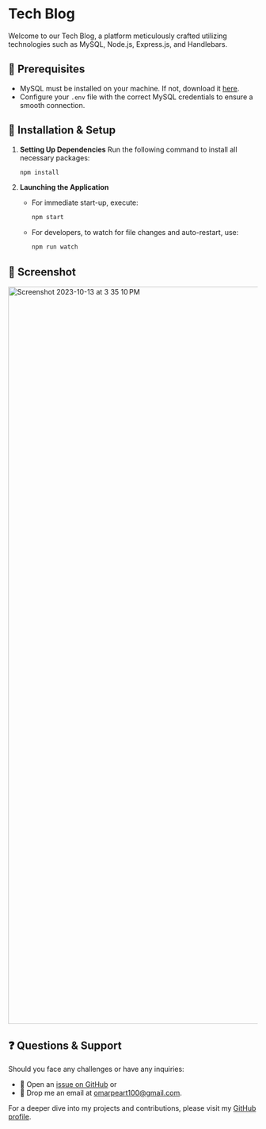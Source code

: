 
# Tech Blog

Welcome to our Tech Blog, a platform meticulously crafted utilizing technologies such as MySQL, Node.js, Express.js, and Handlebars.

## 📌 Prerequisites
- MySQL must be installed on your machine. If not, download it [here](https://dev.mysql.com/downloads/).
- Configure your `.env` file with the correct MySQL credentials to ensure a smooth connection.

## 🚀 Installation & Setup

1. **Setting Up Dependencies**
    Run the following command to install all necessary packages:
    ```bash 
    npm install 
    ```

2. **Launching the Application**
    - For immediate start-up, execute:
        ```bash 
        npm start
        ```

    - For developers, to watch for file changes and auto-restart, use:
        ```bash 
        npm run watch
        ```

## 📸 Screenshot
<img width="1486" alt="Screenshot 2023-10-13 at 3 35 10 PM" src="https://github.com/omarx/Tech-Blog/assets/4944767/edfe60ad-e1b3-45b6-850d-a9137294ce5c">

## ❓ Questions & Support

Should you face any challenges or have any inquiries:
- 📮 Open an [issue on GitHub](#) or
- 📩 Drop me an email at [omarpeart100@gmail.com](mailto:omarpeart100@gmail.com).

For a deeper dive into my projects and contributions, please visit my [GitHub profile](https://github.com/omarx/).
